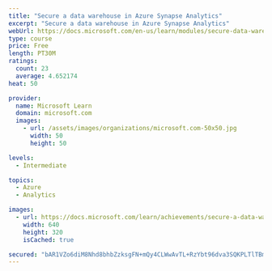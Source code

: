 ```yaml
---
title: "Secure a data warehouse in Azure Synapse Analytics"
excerpt: "Secure a data warehouse in Azure Synapse Analytics"
webUrl: https://docs.microsoft.com/en-us/learn/modules/secure-data-warehouse-azure-synapse-analytics/
type: course
price: Free
length: PT30M
ratings:
  count: 23
  average: 4.652174
heat: 50

provider:
  name: Microsoft Learn
  domain: microsoft.com
  images:
    - url: /assets/images/organizations/microsoft.com-50x50.jpg
      width: 50
      height: 50

levels:
  - Intermediate

topics:
  - Azure
  - Analytics

images:
  - url: https://docs.microsoft.com/learn/achievements/secure-a-data-warehouse-in-azure-synapse-analytics-social.png
    width: 640
    height: 320
    isCached: true

secured: "bAR1VZo6diM8Nhd8bhbZzksgFN+mQy4CLWwAvTL+RzYbt96dva3SQKPLTlTBm/OVxB11OIuogtGcXjuuOO78Mfsnlb5lgUDy52TxZiKeGylQk8/SDpGths/lRqW/ynIzQW6k2kR5auKPQSQp3IMMl6jM3AOFJZzUtys1Jylpv9mW8EM08FaomoHDNceyoIDGsObpsAKrF4uwOc1FSWim4xKDL4xyjgKQl/ZfRUZr52jWdAPQS9O1i4TSaLedLOK4fv5956WA4I/nWKCWAMY9hb7NwDm3VPfbrn/DBTn68T3tOlFrzJUHb31b0yQE8YNqcBpI+Rj8e5TaRP8t0AkSRQKjyEWD1hKPwFsG4T4dxdn+9/mb63FTd9N4s2fdAjLrYnwbfy3YRzY+EfJSdATHpT5ti0hYBf4his+yaHF3RjI=;LMdhYc+iZ5DJeiG6Epn8rg=="
---
```


